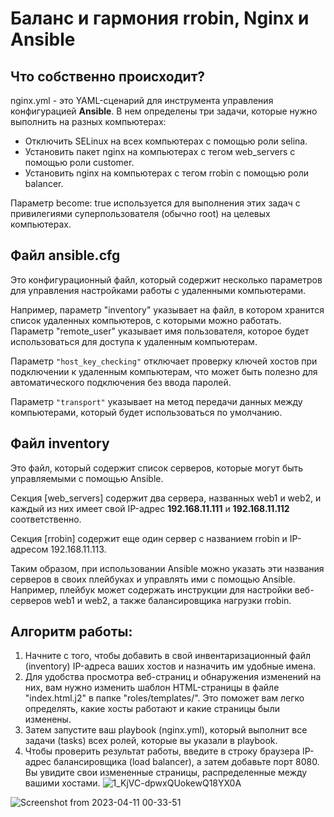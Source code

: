 # Баланс и гармония rrobin, Nginx и Ansible

## Что собственно происходит? 
nginx.yml - это YAML-сценарий для инструмента управления конфигурацией **Ansible**. В нем определены три задачи, которые нужно выполнить на разных компьютерах:
- Отключить SELinux на всех компьютерах с помощью роли selina.
- Установить пакет nginx на компьютерах с тегом web_servers с помощью роли customer.
- Установить nginx на компьютерах с тегом rrobin с помощью роли balancer.

Параметр become: true используется для выполнения этих задач с привилегиями суперпользователя (обычно root) на целевых компьютерах.

## Файл ansible.cfg
Это конфигурационный файл, который содержит несколько параметров для управления настройками работы с удаленными компьютерами.

Например, параметр "inventory" указывает на файл, в котором хранится список удаленных компьютеров, с которыми можно работать. Параметр "remote_user" указывает имя пользователя, которое будет использоваться для доступа к удаленным компьютерам.

Параметр ```"host_key_checking"``` отключает проверку ключей хостов при подключении к удаленным компьютерам, что может быть полезно для автоматического подключения без ввода паролей.

Параметр ```"transport"``` указывает на метод передачи данных между компьютерами, который будет использоваться по умолчанию.

## Файл inventory
Это файл, который содержит список серверов, которые могут быть управляемыми с помощью Ansible.

Секция [web_servers] содержит два сервера, названных web1 и web2, и каждый из них имеет свой IP-адрес **192.168.11.111** и **192.168.11.112** соответственно.

Секция [rrobin] содержит еще один сервер с названием rrobin и IP-адресом 192.168.11.113.

Таким образом, при использовании Ansible можно указать эти названия серверов в своих плейбуках и управлять ими с помощью Ansible. Например, плейбук может содержать инструкции для настройки веб-серверов web1 и web2, а также балансировщика нагрузки rrobin.

## Алгоритм работы:
1. Начните с того, чтобы добавить в свой инвентаризационный файл (inventory) IP-адреса ваших хостов и назначить им удобные имена.
2. Для удобства просмотра веб-страниц и обнаружения изменений на них, вам нужно изменить шаблон HTML-страницы в файле "index.html.j2" в папке "roles/templates/". Это поможет вам легко определять, какие хосты работают и какие страницы были изменены.
3. Затем запустите ваш playbook (nginx.yml), который выполнит все задачи (tasks) всех ролей, которые вы указали в playbook.
4. Чтобы проверить результат работы, введите в строку браузера IP-адрес балансировщика (load balancer), а затем добавьте порт 8080. Вы увидите свои измененные страницы, распределенные между вашими хостами.
![1_KjVC-dpwxQUokewQ18YX0A](https://user-images.githubusercontent.com/113093880/231010898-9e74739e-8300-469c-823a-573d2646d90a.png)

![Screenshot from 2023-04-11 00-33-51](https://user-images.githubusercontent.com/113093880/231012124-8fe5a825-c011-41c4-ad95-533aec007f8d.png)
 
